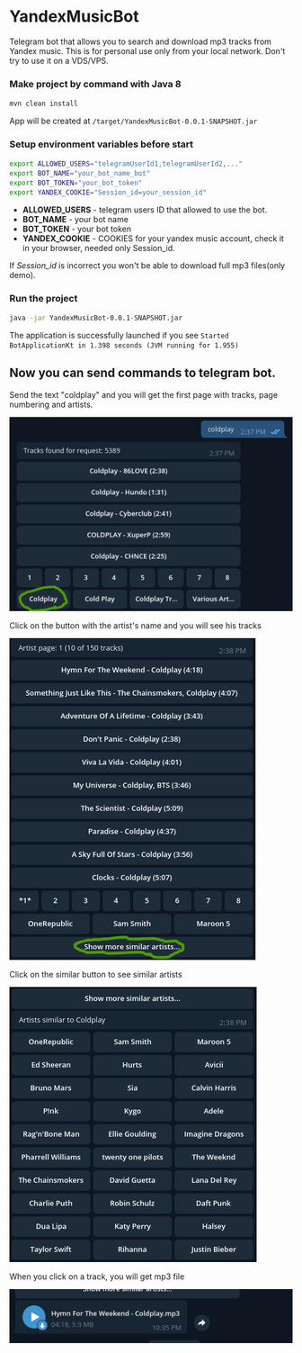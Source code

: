 # YandexMusicBot

Telegram bot that allows you to search and download mp3 tracks from Yandex music.
This is for personal use only from your local network. Don't try to use it on a VDS/VPS.

### Make project by command with Java 8
```bash
mvn clean install
```

App will be created at `/target/YandexMusicBot-0.0.1-SNAPSHOT.jar`

###  Setup environment variables before start

```bash
export ALLOWED_USERS="telegramUserId1,telegramUserId2,..."
export BOT_NAME="your_bot_name_bot"
export BOT_TOKEN="your_bot_token"
export YANDEX_COOKIE="Session_id=your_session_id"
```

* **ALLOWED_USERS** - telegram users ID that allowed to use the bot.
* **BOT_NAME** - your bot name
* **BOT_TOKEN** - your bot token
* **YANDEX_COOKIE** - COOKIES for your yandex music account, check it in your browser, needed only Session_id. 

If _Session_id_ is incorrect you won't be able to download full mp3 files(only demo).

###  Run the project
```bash
java -jar YandexMusicBot-0.0.1-SNAPSHOT.jar
```

The application is successfully launched if you see `Started BotApplicationKt in 1.398 seconds (JVM running for 1.955)`

## Now you can send commands to telegram bot.

Send the text "coldplay" and you will get the first page with tracks, page numbering and artists.

![](./doc/SearchText.png)

Click on the button with the artist's name and you will see his tracks

![](./doc/ClickArtistName.png)

Click on the similar button to see similar artists

![](./doc/ShowSimilar.png)

When you click on a track, you will get mp3 file

![](./doc/Track.png)